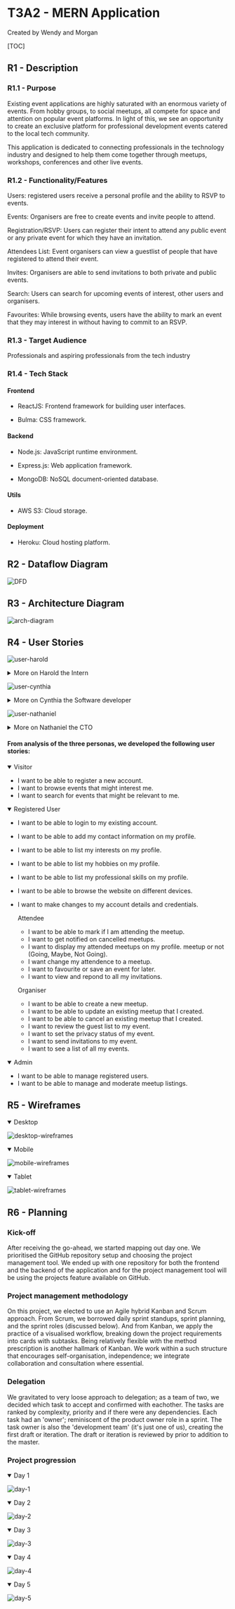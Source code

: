 # T3A2 - MERN Application
Created by Wendy and Morgan

[TOC]

## R1 - Description

### R1.1 - Purpose

Existing event applications are highly saturated with an enormous variety of events. From hobby groups, to social meetups, all compete for space and attention on popular event platforms. In light of this, we see an opportunity to create an exclusive platform for professional development events catered to the local tech community.  

This application is dedicated to connecting professionals in the technology industry and designed to help them come together through meetups, workshops, conferences and other live events. 

### R1.2 - Functionality/Features

Users: registered users receive a personal profile and the ability to RSVP to events. 

Events: Organisers are free to create events and invite people to attend.  

Registration/RSVP: Users can register their intent to attend any public event or any private event for which they have an invitation. 

Attendees List: Event organisers can view a guestlist of people that have registered to attend their event.

Invites: Organisers are able to send invitations to both private and public events. 

Search: Users can search for upcoming events of interest, other users and organisers. 

Favourites: While browsing events, users have the ability to mark an event that they may interest in without having to commit to an RSVP. 
 
### R1.3 - Target Audience
Professionals and aspiring professionals from the tech industry

### R1.4 - Tech Stack

#### Frontend

- ReactJS: Frontend framework for building user interfaces.

- Bulma: CSS framework.

#### Backend

- Node.js: JavaScript runtime environment.

- Express.js: Web application framework.

- MongoDB: NoSQL document-oriented database.

#### Utils

- AWS S3: Cloud storage.

#### Deployment

- Heroku: Cloud hosting platform.

## R2 - Dataflow Diagram

![DFD](./assets/data-flow-diagram.png)

## R3 - Architecture Diagram

![arch-diagram](./assets/arch-diagram.png)

## R4 - User Stories

![user-harold](./assets/user-harold.jpg)

<details>
<summary> More on Harold the Intern </summary>

Harold is a recent graduate from a bootcamp course. In the last 6 months he had been diligently developing is coding skills but in doing so he had somewhat neglected career building activities. He has a network of peers but very few professional connections in the local tech community. Harold has a couple items on his portfolio but does not feel confident sending it to employers as of yet. He's concerned about his job prospects as well as leaving a highly supportive network. He's developed an affinity for Javascript and would like to become more proficient in React. Harold has also heard that having a mentor that can vouch for you can dramatically influence your career. 

</details>

![user-cynthia](./assets/user-cynthia.jpg)

<details>
<summary> More on Cynthia the Software developer </summary>

After completing her CS degree 9 years ago, Cynthia has worked in software development and is now looking for her vertical move. She's been keeping up to date with the latest frameworks and languages and becoming much more active online, trying to establish herself as an expert on NoSQL databases, such as a MongoDB. Presently, her professional network consists of mostly data analysts and data professionals - she would like to change that. Cynthia wants to engage with the growing tech community in her local area and participate in discussions. 

</details>

![user-nathaniel](./assets/user-nathaniel.jpg)

<details>
<summary> More on Nathaniel the CTO </summary>
Nathaniel was completing his CS degree as he co-founded his first startup - a logistics platform. He is now the CTO of Starlink and has been in the industry for 17 years. He's looking give back, and to cultivate the local eco-system and the next generation of tech professionals. He's well established as a thought leader but believes in the value of face to face interactions. Nathaniel is also on the look out for up and coming talent to recruit; he understands that good talent is hard to come by and a very rare commodity.  

</details>

#### From analysis of the three personas, we developed the following user stories:

<details open>
<summary> Visitor </summary>

+ I want to be able to register a new account.
+ I want to browse events that might interest me.
+ I want to search for events that might be relevant to me.

</details>

<details open>
<summary> Registered User </summary>

+ I want to be able to login to my existing account.
+ I want to be able to add my contact information on my profile.
+ I want to be able to list my interests on my profile.
+ I want to be able to list my hobbies on my profile.
+ I want to be able to list my professional skills on my profile.
+ I want to be able to browse the website on different devices.
+ I want to make changes to my account details and credentials.

    Attendee
    + I want to be able to mark if I am attending the meetup.
    + I want to get notified on cancelled meetups.
    + I want to display my attended meetups on my profile. meetup or not (Going, Maybe, Not Going).
    + I want change my attendence to a meetup.
    + I want to favourite or save an event for later.
    + I want to view and repond to all my invitations.

    Organiser
    + I want to be able to create a new meetup.
    + I want to be able to update an existing meetup that I created.
    + I want to be able to cancel an existing meetup that I created.
    + I want to review the guest list to my event.
    + I want to set the privacy status of my event.
    + I want to send invitations to my event.
    + I want to see a list of all my events. 

</details>

<details open>
<summary> Admin </summary>

+ I want to be able to manage registered users.
+ I want to be able to manage and moderate meetup listings.

</details>

## R5 - Wireframes

<details open>
<summary> Desktop </summary>

![desktop-wireframes](./assets/wireframes/Desktop.png)

</details>

<details open>
<summary> Mobile </summary>

![mobile-wireframes](./assets/wireframes/Mobile.png)

</details>

<details open>
<summary> Tablet </summary>

![tablet-wireframes](./assets/wireframes/Tablet.png)

</details>

## R6 - Planning

### Kick-off
After receiving the go-ahead, we started mapping out day one. We prioritised the GitHub repository setup and choosing the project management tool. We ended up with one repository for both the frontend and the backend of the application and for the project management tool will be using the projects feature available on GitHub. 

### Project management methodology
On this project, we elected to use an Agile hybrid Kanban and Scrum approach. From Scrum, we borrowed daily sprint standups, sprint planning, and the sprint roles (discussed below). And from Kanban, we apply the practice of a visualised workflow, breaking down the project requirements into cards with subtasks. Being relatively flexible with the method prescription is another hallmark of Kanban. We work within a such structure that encourages self-organisation, independence; we integrate collaboration and consultation  where essential.

### Delegation
We gravitated to very loose approach to delegation; as a team of two, we decided which task to accept and confirmed with eachother. The tasks are ranked by complexity, priority and if there were any dependencies. Each task had an 'owner'; reminiscent of the product owner role in a sprint. The task owner is also the 'development team' (it's just one of us), creating the first draft or iteration. The draft or iteration is reviewed by  prior to addition to the master.

### Project progression

<details open>
<summary> Day 1</summary>

![day-1](./assets/project-progression/day-1-start.png)

</details>

<details open>
<summary> Day 2</summary>

![day-2](./assets/project-progression/day-2-start.png)

</details>

<details open>
<summary> Day 3</summary>

![day-3](./assets/project-progression/day-3-start.png)

</details>

<details open>
<summary> Day 4</summary>

![day-4](./assets/project-progression/day-4-start.png)

</details>

<details open>
<summary> Day 5</summary>

![day-5](./assets/project-progression/day-5-start.png)

</details>